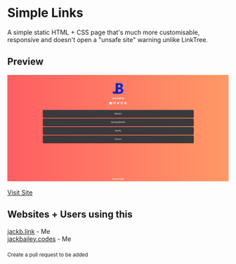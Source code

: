 # Simple Links
A simple static HTML + CSS page that's much more customisable, responsive and doesn't open a "unsafe site" warning unlike LinkTree.

## Preview
![Preview image](https://raw.githubusercontent.com/jack-bailey/Simple-Links/main/images/simplelinks.png)

[Visit Site](https://jackb.link)

## Websites + Users using this 
[jackb.link](https://jackb.link) - Me <br>
[jackbailey.codes](https://jackbailey.codes) - Me<br>


<sub>Create a pull request to be added</sub>
